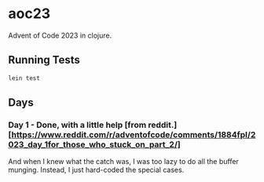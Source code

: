 # aoc23

Advent of Code 2023 in clojure.

## Running Tests

```bash
lein test
```

## Days

### Day 1 - Done, with a little help [from reddit.][https://www.reddit.com/r/adventofcode/comments/1884fpl/2023_day_1for_those_who_stuck_on_part_2/]

And when I knew what the catch was, I was too lazy to do all the buffer munging. Instead, I just hard-coded the special cases.
